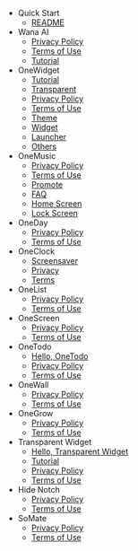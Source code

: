 - Quick Start
  - [README](README.md)
- Wana AI
  - [Privacy Policy](WanaAI/privacy.md)
  - [Terms of Use](WanaAI/terms.md)
  - [Tutorial](WanaAI/tutorial.md)
- OneWidget
  - [Tutorial](OneWidget/tutorial.md)
  - [Transparent](OneWidget/transparent.md)
  - [Privacy Policy](OneWidget/privacy.md)
  - [Terms of Use](OneWidget/terms.md)
  - [Theme](OneWidget/theme.md)
  - [Widget](OneWidget/widget.md)
  - [Launcher](OneWidget/launcher.md)
  - [Others](OneWidget/others.md)
- OneMusic
  - [Privacy Policy](OneMusic/privacy.md)
  - [Terms of Use](OneMusic/terms.md)
  - [Promote](OneMusic/promo.md)
  - [FAQ](OneMusic/qa.md)
  - [Home Screen](OneMusic/homescreen.md)
  - [Lock Screen](OneMusic/lockscreen.md)
- OneDay
  - [Privacy Policy](OneDay/privacy.md)
  - [Terms of Use](OneDay/terms.md)
- OneClock
  - [Screensaver](OneClock/screensaver.md)
  - [Privacy](OneClock/privacy.md)
  - [Terms](OneClock/terms.md)
- OneList
  - [Privacy Policy](OneList/privacy.md)
  - [Terms of Use](OneList/terms.md)
- OneScreen
  - [Privacy Policy](OneScreen/privacy.md)
  - [Terms of Use](OneScreen/terms.md)
- OneTodo
  - [Hello, OneTodo](OneTodo/intro.md)
  - [Privacy Policy](OneTodo/privacy.md)
  - [Terms of Use](OneTodo/terms.md)
- OneWall
  - [Privacy Policy](OneWall/privacy.md)
  - [Terms of Use](OneWall/terms.md)
- OneGrow
  - [Privacy Policy](OneGrow/privacy.md)
  - [Terms of Use](OneGrow/terms.md)
- Transparent Widget
  - [Hello, Transparent Widget](TransparentWidget/intro.md)
  - [Tutorial](TransparentWidget/tutorial.md)
  - [Privacy Policy](TransparentWidget/privacy.md)
  - [Terms of Use](TransparentWidget/terms.md)
- Hide Notch
  - [Privacy Policy](HideNotch/privacy.md)
  - [Terms of Use](HideNotch/terms.md)
- SoMate
  - [Privacy Policy](SoMate/privacy.md)
  - [Terms of Use](SoMate/terms.md)
